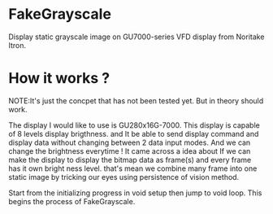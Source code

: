 # FakeGrayscale
Display static grayscale image on GU7000-series VFD display from Noritake Itron.

# How it works ? 

NOTE:It's just the concpet that has not been tested yet. But in theory should work.

The display I would like to use is GU280x16G-7000. This display is capable of 8 levels display brigthness. and It be able to send display command and display data without changing between 2 data input modes. And we can change the brightness everytime !
It came across a idea about If we can make the display to display the bitmap data as frame(s) and every frame has it own bright ness level. that's mean we combine many frame into one static image by tricking our eyes using persistence of vision method. 

Start from the initializing progress in void setup then jump to void loop. This begins the process of FakeGrayscale. 
